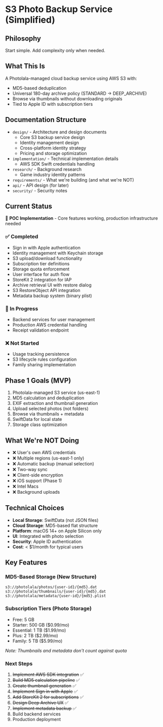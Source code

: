 # S3 Photo Backup Service (Simplified)

## Philosophy

Start simple. Add complexity only when needed.

## What This Is

A Photolala-managed cloud backup service using AWS S3 with:
- MD5-based deduplication
- Universal 180-day archive policy (STANDARD → DEEP_ARCHIVE)
- Browse via thumbnails without downloading originals
- Tied to Apple ID with subscription tiers

## Documentation Structure

- `design/` - Architecture and design documents
  - Core S3 backup service design
  - Identity management design
  - Cross-platform identity strategy
  - Pricing and storage optimization
- `implementation/` - Technical implementation details
  - AWS SDK Swift credentials handling
- `research/` - Background research
  - Game industry identity patterns
- `requirements/` - What we're building (and what we're NOT)
- `api/` - API design (for later)
- `security/` - Security notes

## Current Status

🚧 **POC Implementation** - Core features working, production infrastructure needed

### ✅ Completed
- Sign in with Apple authentication
- Identity management with Keychain storage
- S3 upload/download functionality
- Subscription tier definitions
- Storage quota enforcement
- User interface for auth flow
- StoreKit 2 integration for IAP
- Archive retrieval UI with restore dialog
- S3 RestoreObject API integration
- Metadata backup system (binary plist)

### 🚧 In Progress
- Backend services for user management
- Production AWS credential handling
- Receipt validation endpoint

### ❌ Not Started
- Usage tracking persistence
- S3 lifecycle rules configuration
- Family sharing implementation

## Phase 1 Goals (MVP)

1. Photolala-managed S3 service (us-east-1)
2. MD5 calculation and deduplication
3. EXIF extraction and thumbnail generation
4. Upload selected photos (not folders)
5. Browse via thumbnails + metadata
6. SwiftData for local state
7. Storage class optimization

## What We're NOT Doing

- ❌ User's own AWS credentials
- ❌ Multiple regions (us-east-1 only)
- ❌ Automatic backup (manual selection)
- ❌ Two-way sync
- ❌ Client-side encryption
- ❌ iOS support (Phase 1)
- ❌ Intel Macs
- ❌ Background uploads

## Technical Choices

- **Local Storage**: SwiftData (not JSON files)
- **Cloud Storage**: MD5-based flat structure
- **Platform**: macOS 14+ on Apple Silicon only
- **UI**: Integrated with photo selection
- **Security**: Apple ID authentication
- **Cost**: < $1/month for typical users

## Key Features

### MD5-Based Storage (New Structure)
```
s3://photolala/photos/{user-id}/{md5}.dat
s3://photolala/thumbnails/{user-id}/{md5}.dat
s3://photolala/metadata/{user-id}/{md5}.plist
```

### Subscription Tiers (Photo Storage)
- Free: 5 GB
- Starter: 500 GB ($0.99/mo)
- Essential: 1 TB ($1.99/mo)
- Plus: 2 TB ($2.99/mo)
- Family: 5 TB ($5.99/mo)

*Note: Thumbnails and metadata don't count against quota*

### Next Steps

1. ~~Implement AWS SDK integration~~ ✅
2. ~~Build MD5 calculation pipeline~~ ✅
3. ~~Create thumbnail generation~~ ✅
4. ~~Implement Sign in with Apple~~ ✅
5. ~~Add StoreKit 2 for subscriptions~~ ✅
6. ~~Design Deep Archive UX~~ ✅
7. ~~Implement metadata backup~~ ✅
8. Build backend services
9. Production deployment